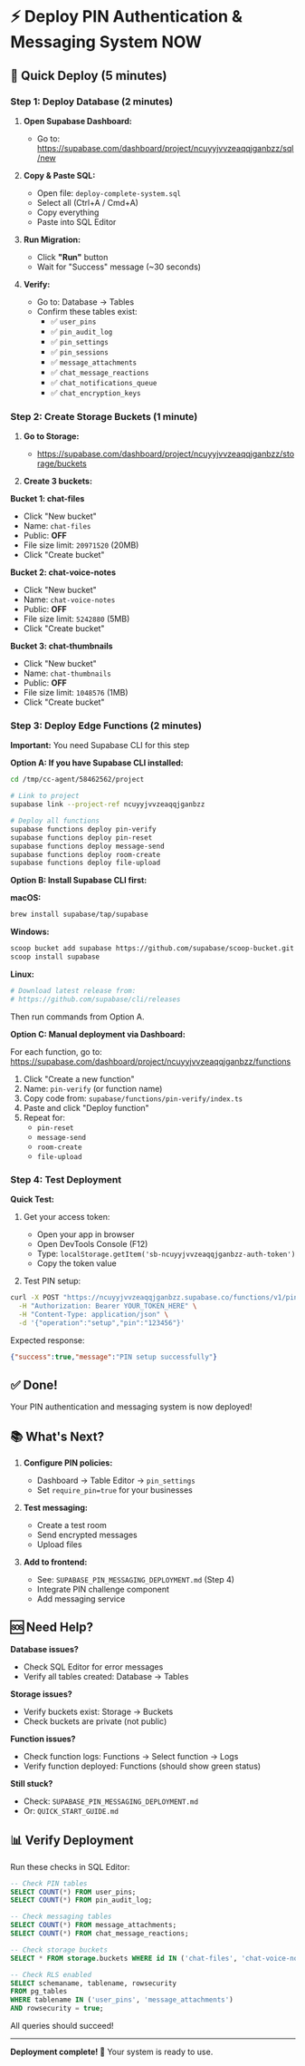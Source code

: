 # ⚡ Deploy PIN Authentication & Messaging System NOW

## 🚀 Quick Deploy (5 minutes)

### Step 1: Deploy Database (2 minutes)

1. **Open Supabase Dashboard:**
   - Go to: https://supabase.com/dashboard/project/ncuyyjvvzeaqqjganbzz/sql/new

2. **Copy & Paste SQL:**
   - Open file: `deploy-complete-system.sql`
   - Select all (Ctrl+A / Cmd+A)
   - Copy everything
   - Paste into SQL Editor

3. **Run Migration:**
   - Click **"Run"** button
   - Wait for "Success" message (~30 seconds)

4. **Verify:**
   - Go to: Database → Tables
   - Confirm these tables exist:
     - ✅ `user_pins`
     - ✅ `pin_audit_log`
     - ✅ `pin_settings`
     - ✅ `pin_sessions`
     - ✅ `message_attachments`
     - ✅ `chat_message_reactions`
     - ✅ `chat_notifications_queue`
     - ✅ `chat_encryption_keys`

### Step 2: Create Storage Buckets (1 minute)

1. **Go to Storage:**
   - https://supabase.com/dashboard/project/ncuyyjvvzeaqqjganbzz/storage/buckets

2. **Create 3 buckets:**

**Bucket 1: chat-files**
- Click "New bucket"
- Name: `chat-files`
- Public: **OFF**
- File size limit: `20971520` (20MB)
- Click "Create bucket"

**Bucket 2: chat-voice-notes**
- Click "New bucket"
- Name: `chat-voice-notes`
- Public: **OFF**
- File size limit: `5242880` (5MB)
- Click "Create bucket"

**Bucket 3: chat-thumbnails**
- Click "New bucket"
- Name: `chat-thumbnails`
- Public: **OFF**
- File size limit: `1048576` (1MB)
- Click "Create bucket"

### Step 3: Deploy Edge Functions (2 minutes)

**Important:** You need Supabase CLI for this step

**Option A: If you have Supabase CLI installed:**

```bash
cd /tmp/cc-agent/58462562/project

# Link to project
supabase link --project-ref ncuyyjvvzeaqqjganbzz

# Deploy all functions
supabase functions deploy pin-verify
supabase functions deploy pin-reset
supabase functions deploy message-send
supabase functions deploy room-create
supabase functions deploy file-upload
```

**Option B: Install Supabase CLI first:**

**macOS:**
```bash
brew install supabase/tap/supabase
```

**Windows:**
```bash
scoop bucket add supabase https://github.com/supabase/scoop-bucket.git
scoop install supabase
```

**Linux:**
```bash
# Download latest release from:
# https://github.com/supabase/cli/releases
```

Then run commands from Option A.

**Option C: Manual deployment via Dashboard:**

For each function, go to:
https://supabase.com/dashboard/project/ncuyyjvvzeaqqjganbzz/functions

1. Click "Create a new function"
2. Name: `pin-verify` (or function name)
3. Copy code from: `supabase/functions/pin-verify/index.ts`
4. Paste and click "Deploy function"
5. Repeat for:
   - `pin-reset`
   - `message-send`
   - `room-create`
   - `file-upload`

### Step 4: Test Deployment

**Quick Test:**

1. Get your access token:
   - Open your app in browser
   - Open DevTools Console (F12)
   - Type: `localStorage.getItem('sb-ncuyyjvvzeaqqjganbzz-auth-token')`
   - Copy the token value

2. Test PIN setup:
```bash
curl -X POST "https://ncuyyjvvzeaqqjganbzz.supabase.co/functions/v1/pin-verify" \
  -H "Authorization: Bearer YOUR_TOKEN_HERE" \
  -H "Content-Type: application/json" \
  -d '{"operation":"setup","pin":"123456"}'
```

Expected response:
```json
{"success":true,"message":"PIN setup successfully"}
```

## ✅ Done!

Your PIN authentication and messaging system is now deployed!

## 📚 What's Next?

1. **Configure PIN policies:**
   - Dashboard → Table Editor → `pin_settings`
   - Set `require_pin=true` for your businesses

2. **Test messaging:**
   - Create a test room
   - Send encrypted messages
   - Upload files

3. **Add to frontend:**
   - See: `SUPABASE_PIN_MESSAGING_DEPLOYMENT.md` (Step 4)
   - Integrate PIN challenge component
   - Add messaging service

## 🆘 Need Help?

**Database issues?**
- Check SQL Editor for error messages
- Verify all tables created: Database → Tables

**Storage issues?**
- Verify buckets exist: Storage → Buckets
- Check buckets are private (not public)

**Function issues?**
- Check function logs: Functions → Select function → Logs
- Verify function deployed: Functions (should show green status)

**Still stuck?**
- Check: `SUPABASE_PIN_MESSAGING_DEPLOYMENT.md`
- Or: `QUICK_START_GUIDE.md`

## 📊 Verify Deployment

Run these checks in SQL Editor:

```sql
-- Check PIN tables
SELECT COUNT(*) FROM user_pins;
SELECT COUNT(*) FROM pin_audit_log;

-- Check messaging tables
SELECT COUNT(*) FROM message_attachments;
SELECT COUNT(*) FROM chat_message_reactions;

-- Check storage buckets
SELECT * FROM storage.buckets WHERE id IN ('chat-files', 'chat-voice-notes', 'chat-thumbnails');

-- Check RLS enabled
SELECT schemaname, tablename, rowsecurity
FROM pg_tables
WHERE tablename IN ('user_pins', 'message_attachments')
AND rowsecurity = true;
```

All queries should succeed!

---

**Deployment complete! 🎉** Your system is ready to use.
